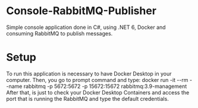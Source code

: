 # Console-RabbitMQ-Publisher
Simple console application done in C#, using .NET 6, Docker and consuming RabbitMQ to publish messages.

# Setup
To run this application is necessary to have Docker Desktop in your computer. 
Then, you go to prompt command and type: docker run -it --rm --name rabbitmq -p 5672:5672 -p 15672:15672 rabbitmq:3.9-management
After that, is just to check your Docker Desktop Containers and access the port that is running the RabbitMQ and type the default credentials.


